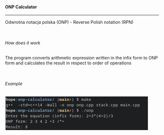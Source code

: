 #### ONP Calculator 
---

Odwrotna notacja polska (ONP) - Reverse Polish notation (RPN)

<br />

###### How does it work
The program converts arithmetic expression written in the infix form to ONP form and calculates the result in respect to order of operations

<br />

###### Example
![Example](ss.png)









